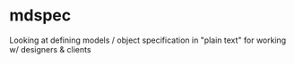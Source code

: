 # mdspec
Looking at defining models / object specification in "plain text" for working w/ designers &amp; clients

